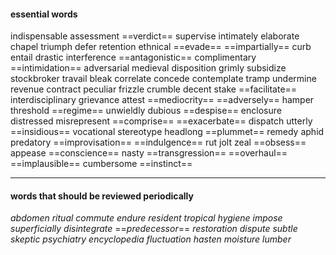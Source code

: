 #### essential words

indispensable assessment ==verdict== supervise intimately elaborate chapel triumph defer retention ethnical ==evade== ==impartially== curb entail drastic interference ==antagonistic== complimentary ==intimidation== adversarial medieval disposition grimly subsidize stockbroker travail bleak correlate concede contemplate tramp undermine revenue contract peculiar frizzle crumble decent stake ==facilitate== interdisciplinary grievance attest ==mediocrity== ==adversely== hamper threshold ==regime== unwieldly dubious ==despise== enclosure distressed misrepresent ==comprise== ==exacerbate== dispatch utterly ==insidious== vocational stereotype headlong ==plummet== remedy aphid predatory ==improvisation== ==indulgence== rut jolt  zeal ==obsess== appease ==conscience== nasty ==transgression== ==overhaul== ==implausible== cumbersome ==instinct==

---
#### words that should be reviewed periodically

*abdomen* *ritual* *commute* *endure* *resident* *tropical* *hygiene* *impose* *superficially* *disintegrate* ==*predecessor*== *restoration* *dispute*  *subtle* *skeptic* *psychiatry* *encyclopedia* *fluctuation* *hasten* *moisture* *lumber* 

